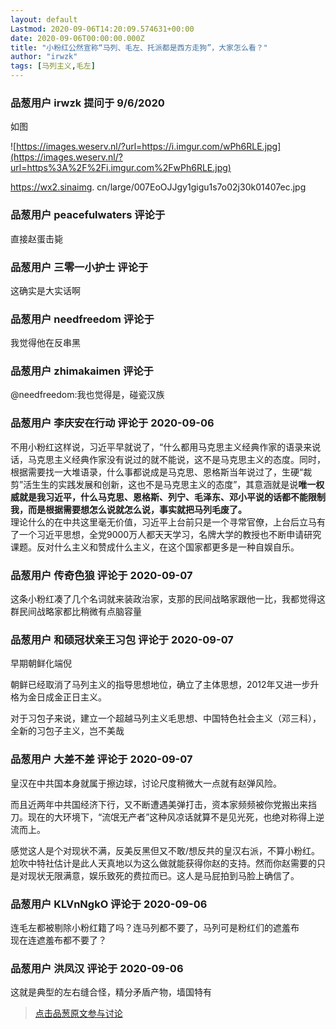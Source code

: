 ```yaml
---
layout: default
Lastmod: 2020-09-06T14:20:09.574631+00:00
date: 2020-09-06T00:00:00.000Z
title: "小粉红公然宣称“马列、毛左、托派都是西方走狗”，大家怎么看？"
author: "irwzk"
tags: [马列主义,毛左]
---
```



### 品葱用户 **irwzk** 提问于 9/6/2020
    
如图  
  
  
![https://images.weserv.nl/?url=https://i.imgur.com/wPh6RLE.jpg](https://images.weserv.nl/?url=https%3A%2F%2Fi.imgur.com%2FwPh6RLE.jpg)  
  
  
https://wx2.sinaimg. cn/large/007EoOJJgy1gigu1s7o02j30k01407ec.jpg
    
                

### 品葱用户 **peacefulwaters** 评论于 
        
直接赵蛋击毙
        
                

### 品葱用户 **三零一小护士** 评论于 
        
这确实是大实话啊
        
                

### 品葱用户 **needfreedom** 评论于 
        
我觉得他在反串黑
        
                

### 品葱用户 **zhimakaimen** 评论于 
        
@needfreedom:我也觉得是，碰瓷汉族
        
                

### 品葱用户 **李庆安在行动** 评论于 2020-09-06
        
不用小粉红这样说，习近平早就说了，“什么都用马克思主义经典作家的语录来说话，马克思主义经典作家没有说过的就不能说，这不是马克思主义的态度。同时，根据需要找一大堆语录，什么事都说成是马克思、恩格斯当年说过了，生硬“裁剪”活生生的实践发展和创新，这也不是马克思主义的态度”，其意涵就是说**唯一权威就是我习近平，什么马克思、恩格斯、列宁、毛泽东、邓小平说的话都不能限制我，而是根据需要想怎么说就怎么说，事实就把马列毛废了。**  
理论什么的在中共这里毫无价值，习近平上台前只是一个寻常官僚，上台后立马有了一个习近平思想，全党9000万人都天天学习，名牌大学的教授也不断申请研究课题。反对什么主义和赞成什么主义，在这个国家都更多是一种自娱自乐。
        
                

### 品葱用户 **传奇色狼** 评论于 2020-09-07
        
这条小粉红凑了几个名词就来装政治家，支那的民间战略家跟他一比，我都觉得这群民间战略家都比稍微有点脑容量
        
                

### 品葱用户 **和硕冠状亲王习包** 评论于 2020-09-07
        
早期朝鲜化端倪  
  
朝鲜已经取消了马列主义的指导思想地位，确立了主体思想，2012年又进一步升格为金日成金正日主义。  
  
对于习包子来说，建立一个超越马列主义毛思想、中国特色社会主义（邓三科），全新的习包子主义，岂不美哉
        
                

### 品葱用户 **大差不差** 评论于 2020-09-07
        
皇汉在中共国本身就属于擦边球，讨论尺度稍微大一点就有赵弹风险。  
  
而且近两年中共国经济下行，又不断遭遇美弹打击，资本家频频被你党搬出来挡刀。现在的大环境下，“流氓无产者”这种风凉话就算不是见光死，也绝对称得上逆流而上。  
  
感觉这人是个对现状不满，反美反黑但又不敢/想反共的皇汉右派，不算小粉红。尬吹中特社估计是此人天真地以为这么做就能获得你赵的支持。然而你赵需要的只是对现状无限满意，娱乐致死的费拉而已。这人是马屁拍到马脸上确信了。
        
                

### 品葱用户 **KLVnNgkO** 评论于 2020-09-06
        
连毛左都被剔除小粉红籍了吗？连马列都不要了，马列可是粉红们的遮羞布  
现在连遮羞布都不要了？
        
                

### 品葱用户 **洪凤汉** 评论于 2020-09-06
        
这就是典型的左右缝合怪，精分矛盾产物，墙国特有
        
                





> [点击品葱原文参与讨论](https://pincong.rocks/question/30666)


